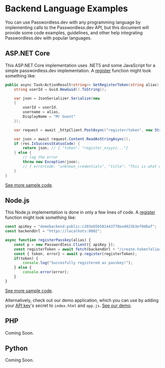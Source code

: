 # Backend Language Examples

You can use Passwordless.dev with any programming language by implementing calls to the Passwordless.dev API, but this document will provide some code examples, guidelines, and other help integrating Passwordless.dev with popular languages.

## ASP.NET Core <Badge text="example" type="warning"/>

This ASP.NET Core implementation uses .NET5 and some JavaScript for a simple passwordless.dev implementation. A [register](api/#register-token) function might look something like:

```csharp
public async Task<ActionResult<string>> GetRegisterToken(string alias) {
    string userId = Guid.NewGuid().ToString();

    var json = JsonSerializer.Serialize(new
    {
        userId = userId,
        username = alias,
        DisplayName = "Mr Guest"
    });

    var request = await _httpClient.PostAsync("register/token", new StringContent(json, Encoding.UTF8, "application/json"));

    var json = await request.Content.ReadAsStringAsync();
    if (res.IsSuccessStatusCode) {   
        return json; // { "token": "register_xxyyzz..."}    
    } else {
        // log the error
        throw new Exception(json);
        // { errorCode: "unknown_credentials", "title": "This is what wrong", "details": "..."}
    }
}
```


[See more sample code](https://github.com/passwordless/passwordless-dotnet-example).

## Node.js <Badge text="example" type="warning"/> <Badge text="demo" type="tip"/>

This Node.js implementation is done in only a few lines of code. A [register](api/#register-token) function might look something like:

```js
const apiKey = "demobackend:public:c203e65b581443778ea4823b3ef0d6af";
const backendUrl = "https://localhots:8002";

async function registerPasskey(alias) {
    const p = new Passwordless.Client({ apiKey });
    const registerToken = await fetch(backendUrl + "/create-token?alias=" + alias).then((r) => r.json());
    const { token, error} = await p.register(registerToken);
    if(token) {
        console.log("Succesfully registered as passkey!");
    } else {
        console.error(error);
    }
}
```

[See more sample code](https://github.com/passwordless/passwordless-nodejs-example).

Alternatively, check out our demo application, which you can use by adding your [API key](concepts)'s secret to `index.html` and `app.js`. [See our demo](https://demo-backend.passwordless.dev/).

## PHP

Coming Soon.

## Python

Coming Soon.
